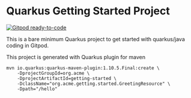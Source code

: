 # Quarkus Getting Started Project

[![Gitpod ready-to-code](https://img.shields.io/badge/Gitpod-ready--to--code-blue?logo=gitpod)](https://gitpod.io/#https://github.com/abouzar/quarkus-getting-started)

This is a bare minimum Quarkus project to get started with quarkus/java coding in Gitpod.

This project is generated with Quarkus plugin for maven

```
mvn io.quarkus:quarkus-maven-plugin:1.10.5.Final:create \
    -DprojectGroupId=org.acme \
    -DprojectArtifactId=getting-started \
    -DclassName="org.acme.getting.started.GreetingResource" \
    -Dpath="/hello"
```
